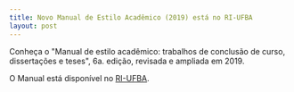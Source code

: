 ```yaml
---
title: Novo Manual de Estilo Acadêmico (2019) está no RI-UFBA
layout: post
---
```


Conheça o "Manual de estilo acadêmico: trabalhos de conclusão de curso, dissertações e teses", 6a. edição, revisada e ampliada em 2019.

O Manual está disponível no [RI-UFBA](http://repositorio.ufba.br/ri/handle/ri/29414).

